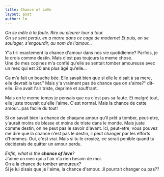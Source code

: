 ```yaml
---
title: Chance of LoVe 
layout: post
author: lm
---
```

<p><em>On se mêle à la foule. Rire ou pleurer tour à tour. <br />On se sent perdu, en a marre dans ce cage de moderne! Et puis, on se soulager, s&#39;engourdir, au nom de l&#39;amour...</em></p>
<p>Y&#39;a t-il exactement la chance d&#39;amour dans nos vie quotidienne? Parfois, je le crois comme destin. Mais c&#39;est pas toujours la meme chose. <br />Une de mes copines m&#39;a confié qu&#39;elle se sentait tomber amoureuse avec un mec qui est 20 ans plus âgé qu&#39;elle... </p>
<p>Ca m&#39;a fait un bouche bée. Elle savait bien que si elle le disait à sa mere, elle devrait la tuer.&quot; Mais y&#39;a vraiment pas de chance que on s&#39;aime?&quot; dit-elle. Elle avait l&#39;air triste, deprimé et souffrant.</p>
<p>Mais en le meme temps je pensais que ca c&#39;est pas sa faute. Et malgré tout, elle juste trouvait qu&#39;elle l&#39;aime. C&#39;est normal. Mais la chance de cette amour...pas facile du tout!</p>
<p>Si on savait bien la chance de chaqune amour qu&#39;il prêt a tomber, peut-etre, y&#39;aurait moins de blesse et moins de triste dans le monde. Mais juste comme destin, on ne peut pas le savoir d&#39;avant. Ici, peut-etre, vous pouvez me dire que la chance n&#39;est pas le destin, il peut changer par les efforts d&#39;hommes. Oui, c&#39;est vrai. Mais si tu le croyiez, ce serait penible quand tu deciderais de quitter un amour perdu. </p>
<p><em>Enfin, what is the <strong>chance of love</strong>? <br /></em>J&#39;aime un mec qui a l&#39;air n&#39;a rien besoin de moi. <br />On a la chance de tomber amoureux? <br />Si je lui disais que je l&#39;aime, la chance d&#39;amour...il pourrait changer ou pas??</p>
